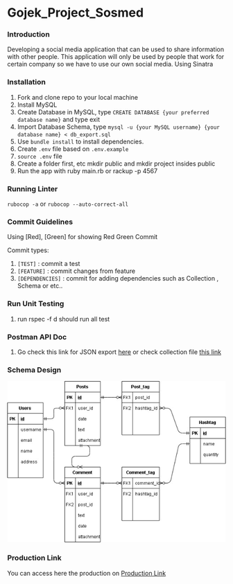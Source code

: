 # Gojek_Project_Sosmed

### Introduction

Developing a social media application that can be used to share information with other people. This application will only be used by people that work for certain company so we have to use our own social media. Using Sinatra

### Installation

1. Fork and clone repo to your local machine
2. Install MySQL 
3. Create Database in MySQL, type `CREATE DATABASE {your preferred database name}` and type exit
4. Import Database Schema, type `mysql -u {your MySQL username} {your database name} < db_export.sql`
5. Use `bundle install` to install dependencies.
6. Create `.env` file based on `.env.example`
7. `source .env` file
8. Create a folder first, etc mkdir public and mkdir project insides public
9. Run the app with ruby main.rb or rackup -p 4567

### Running Linter

`rubocop -a` or `rubocop --auto-correct-all`

### Commit Guidelines

Using [Red], [Green] for showing Red Green Commit 

Commit types: 
1. `[TEST]` : commit a test
2. `[FEATURE]` : commit changes from feature 
3. `[DEPENDENCIES]` : commit for adding dependencies such as Collection , Schema or etc..

### Run Unit Testing
1. run rspec -f d should run all test

### Postman API Doc
1. Go check this link for JSON export [here](https://www.postman.com/collections/1ff4ca59a4ae3bed6acc) or check collection file [this link](https://github.com/jordankusuma/project_sosmed/blob/main/project_sosmed.postman_collection.json)

### Schema Design

![alt text](https://github.com/jordankusuma/project_sosmed/blob/main/twitter.jpg)

### Production Link
You can access here the production on [Production Link](http://34.131.29.50:4567/api/v1)

